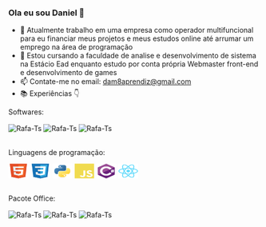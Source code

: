 ### Ola eu sou Daniel 👋

- 🔭 Atualmente trabalho em uma empresa como operador multifuncional para eu financiar meus projetos e meus estudos online até arrumar um emprego na área de programação
- 🌱 Estou cursando a faculdade de analise e desenvolvimento de sistema na Estácio Ead enquanto estudo por conta própria Webmaster front-end e desenvolvimento de games
- 📫 Contate-me no email: dam8aprendiz@gmail.com
- 📚 Experiências 👇
<div style="display: inline_block">
  <p>Softwares:<p/>
  <img align="center" alt="Rafa-Ts" height="30" width="30" src="https://cdn4.iconfinder.com/data/icons/various-icons-2/476/Unity.png">
  <img align="center" alt="Rafa-Ts" height="30" width="30" src="https://cdn4.iconfinder.com/data/icons/various-icons-2/476/Visual_Studio.png">  
  <img align="center" alt="Rafa-Ts" height="30" width="30" src="https://cdn.jsdelivr.net/gh/devicons/devicon/icons/blender/blender-original.svg"> 
  <br /> <br /> 
  <p>Linguagens de programação:<p/>
  <img align="center" alt="Rafa-HTML" height="30" width="40" src="https://raw.githubusercontent.com/devicons/devicon/master/icons/html5/html5-original.svg">
  <img align="center" alt="Rafa-CSS" height="30" width="40" src="https://raw.githubusercontent.com/devicons/devicon/master/icons/css3/css3-original.svg">
  <img align="center" alt="Rafa-Python" height="30" width="40" src="https://raw.githubusercontent.com/devicons/devicon/master/icons/python/python-original.svg">
  <img align="center" alt="Rafa-Js" height="30" width="40" src="https://raw.githubusercontent.com/devicons/devicon/master/icons/javascript/javascript-plain.svg">
  <img align="center" alt="Rafa-Csharp" height="30" width="40" src="https://raw.githubusercontent.com/devicons/devicon/master/icons/csharp/csharp-original.svg">
  <img align="center" alt="Rafa-React" height="30" width="40" src="https://raw.githubusercontent.com/devicons/devicon/master/icons/react/react-original.svg">
  <br /> <br /> 
  <p>Pacote Office:</p>
  <img align="center" alt="Rafa-Ts" height="30" width="30" src="https://cdn4.iconfinder.com/data/icons/social-media-logos-6/512/72-powerpoint-512.png">
  <img align="center" alt="Rafa-Ts" height="30" width="30" src="https://cdn4.iconfinder.com/data/icons/social-media-logos-6/512/79-excel-512.png">
  <img align="center" alt="Rafa-Ts" height="30" width="30" src="https://cdn4.iconfinder.com/data/icons/social-media-logos-6/512/68-word-512.png">
  <br /> <br /> 
</div>
